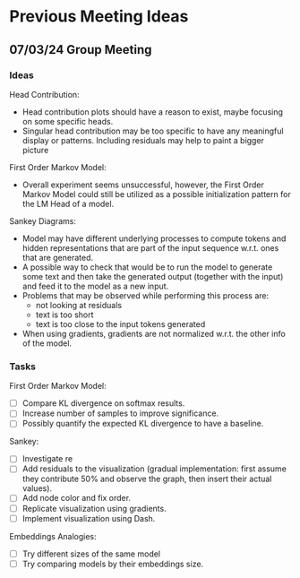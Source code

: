 # Previous Meeting Ideas

## 07/03/24 Group Meeting

### Ideas

Head Contribution:
- Head contribution plots should have a reason to exist, maybe focusing on some specific heads.
- Singular head contribution may be too specific to have any meaningful display or patterns. Including residuals may help to paint a bigger picture

First Order Markov Model:
- Overall experiment seems unsuccessful, however, the First Order Markov Model could still be utilized as a possible initialization pattern for the LM Head of a model.

Sankey Diagrams:
- Model may have different underlying processes to compute tokens and hidden representations that are part of the input sequence w.r.t. ones that are generated.
- A possible way to check that would be to run the model to generate some text and then take the generated output (together with the input) and feed it to the model as a new input. 
- Problems that may be observed while performing this process are:
    - not looking at residuals
    - text is too short
    - text is too close to the input tokens generated
- When using gradients, gradients are not normalized w.r.t. the other info of the model.

### Tasks

First Order Markov Model:
- [ ] Compare KL divergence on softmax results.
- [ ] Increase number of samples to improve significance.
- [ ] Possibly quantify the expected KL divergence to have a baseline.

Sankey:
- [ ] Investigate re
- [ ] Add residuals to the visualization (gradual implementation: first assume they contribute 50% and observe the graph, then insert their actual values).
- [ ] Add node color and fix order.
- [ ] Replicate visualization using gradients.
- [ ] Implement visualization using Dash.

Embeddings Analogies:
- [ ] Try different sizes of the same model
- [ ] Try comparing models by their embeddings size.
